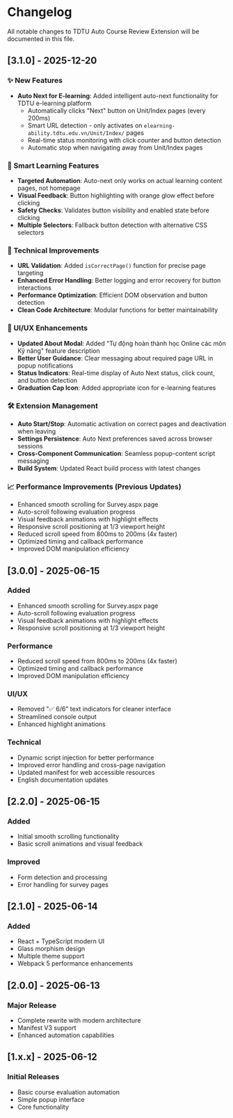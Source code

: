 # Changelog

All notable changes to TDTU Auto Course Review Extension will be documented in this file.

## [3.1.0] - 2025-12-20

### ✨ New Features
- **Auto Next for E-learning**: Added intelligent auto-next functionality for TDTU e-learning platform
  - Automatically clicks "Next" button on Unit/Index pages (every 200ms)
  - Smart URL detection - only activates on `elearning-ability.tdtu.edu.vn/Unit/Index/` pages
  - Real-time status monitoring with click counter and button detection
  - Automatic stop when navigating away from Unit/Index pages

### 🎯 Smart Learning Features  
- **Targeted Automation**: Auto-next only works on actual learning content pages, not homepage
- **Visual Feedback**: Button highlighting with orange glow effect before clicking
- **Safety Checks**: Validates button visibility and enabled state before clicking
- **Multiple Selectors**: Fallback button detection with alternative CSS selectors

### 🔧 Technical Improvements
- **URL Validation**: Added `isCorrectPage()` function for precise page targeting
- **Enhanced Error Handling**: Better logging and error recovery for button interactions
- **Performance Optimization**: Efficient DOM observation and button detection
- **Clean Code Architecture**: Modular functions for better maintainability

### 📱 UI/UX Enhancements
- **Updated About Modal**: Added "Tự động hoàn thành học Online các môn Kỹ năng" feature description
- **Better User Guidance**: Clear messaging about required page URL in popup notifications
- **Status Indicators**: Real-time display of Auto Next status, click count, and button detection
- **Graduation Cap Icon**: Added appropriate icon for e-learning features

### 🛠️ Extension Management
- **Auto Start/Stop**: Automatic activation on correct pages and deactivation when leaving
- **Settings Persistence**: Auto Next preferences saved across browser sessions
- **Cross-Component Communication**: Seamless popup-content script messaging
- **Build System**: Updated React build process with latest changes

### 📈 Performance Improvements (Previous Updates)
- Enhanced smooth scrolling for Survey.aspx page
- Auto-scroll following evaluation progress
- Visual feedback animations with highlight effects
- Responsive scroll positioning at 1/3 viewport height
- Reduced scroll speed from 800ms to 200ms (4x faster)
- Optimized timing and callback performance
- Improved DOM manipulation efficiency

## [3.0.0] - 2025-06-15

### Added
- Enhanced smooth scrolling for Survey.aspx page
- Auto-scroll following evaluation progress
- Visual feedback animations with highlight effects
- Responsive scroll positioning at 1/3 viewport height

### Performance
- Reduced scroll speed from 800ms to 200ms (4x faster)
- Optimized timing and callback performance
- Improved DOM manipulation efficiency

### UI/UX
- Removed "✅ 6/6" text indicators for cleaner interface
- Streamlined console output
- Enhanced highlight animations

### Technical
- Dynamic script injection for better performance
- Improved error handling and cross-page navigation
- Updated manifest for web accessible resources
- English documentation updates

## [2.2.0] - 2025-06-15

### Added
- Initial smooth scrolling functionality
- Basic scroll animations and visual feedback

### Improved
- Form detection and processing
- Error handling for survey pages

## [2.1.0] - 2025-06-14

### Added
- React + TypeScript modern UI
- Glass morphism design
- Multiple theme support
- Webpack 5 performance enhancements

## [2.0.0] - 2025-06-13

### Major Release
- Complete rewrite with modern architecture
- Manifest V3 support
- Enhanced automation capabilities

## [1.x.x] - 2025-06-12

### Initial Releases
- Basic course evaluation automation
- Simple popup interface
- Core functionality 
